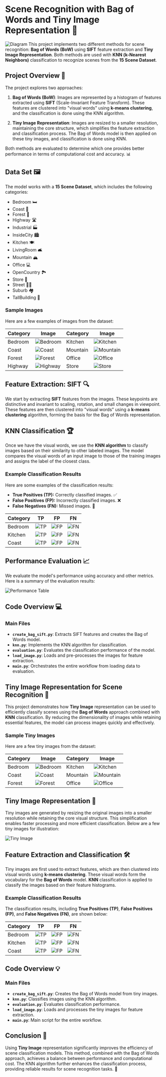 # Scene Recognition with Bag of Words and Tiny Image Representation 🌄
![Diagram](result/diagram.png)
This project implements two different methods for scene recognition: **Bag of Words (BoW)** using **SIFT** feature extraction and **Tiny Image Representation**. Both methods are used with **KNN (k-Nearest Neighbors)** classification to recognize scenes from the **15 Scene Dataset**.

## Project Overview 🎯

The project explores two approaches:

1. **Bag of Words (BoW)**: Images are represented by a histogram of features extracted using **SIFT** (Scale-Invariant Feature Transform). These features are clustered into "visual words" using **k-means clustering**, and the classification is done using the KNN algorithm.

2. **Tiny Image Representation**: Images are resized to a smaller resolution, maintaining the core structure, which simplifies the feature extraction and classification process. The Bag of Words model is then applied on these tiny images, and classification is done using KNN.

Both methods are evaluated to determine which one provides better performance in terms of computational cost and accuracy. 📊

## Data Set 🖼️

The model works with a **15 Scene Dataset**, which includes the following categories:

- Bedroom 🛏️
- Coast 🌊
- Forest 🌲
- Highway 🛣️
- Industrial 🏭
- InsideCity 🏙️
- Kitchen 🍽️
- LivingRoom 🛋️
- Mountain 🏔️
- Office 💻
- OpenCountry 🏞️
- Store 🏬
- Street 🚶‍♂️
- Suburb 🏘️
- TallBuilding 🏢

### Sample Images

Here are a few examples of images from the dataset:

| Category | Image | Category | Image |
| --- | --- | --- | --- |
| Bedroom | ![Bedroom](/result/Bag%20of%20Words/bag_words/bedroom_fn.png) | Kitchen | ![Kitchen](/result/Bag%20of%20Words/bag_words/kitchen_train.png) |
| Coast | ![Coast](/result/Bag%20of%20Words/bag_words/coast_train.png) | Mountain | ![Mountain](/result/Bag%20of%20Words/bag_words/mountain_train.png) |
| Forest | ![Forest](/result/Bag%20of%20Words/bag_words/forest_train.png) | Office | ![Office](/result/Bag%20of%20Words/bag_words/office_train.png) |
| Highway | ![Highway](/result/Bag%20of%20Words/bag_words/highway_train.png) | Store | ![Store](/result/Bag%20of%20Words/bag_words/store_train.png) |

## Feature Extraction: SIFT 🔍

We start by extracting **SIFT** features from the images. These keypoints are distinctive and invariant to scaling, rotation, and small changes in viewpoint. These features are then clustered into "visual words" using a **k-means clustering** algorithm, forming the basis for the Bag of Words representation.

## KNN Classification 🏆

Once we have the visual words, we use the **KNN algorithm** to classify images based on their similarity to other labeled images. The model compares the visual words of an input image to those of the training images and assigns the label of the closest class.

### Example Classification Results

Here are some examples of the classification results:

- **True Positives (TP):** Correctly classified images. ✅
- **False Positives (FP):** Incorrectly classified images. ❌
- **False Negatives (FN):** Missed images. 🚫

| Category | TP | FP | FN |
| --- | --- | --- | --- |
| Bedroom | ![TP](/result/Bag%20of%20Words/bag_words/bedroom_tp.png) | ![FP](/result/Bag%20of%20Words/bag_words/bedroom_fp.png) | ![FN](/result/Bag%20of%20Words/bag_words/bedroom_fn.png) |
| Kitchen | ![TP](/result/Bag%20of%20Words/bag_words/kitchen_tp.png) | ![FP](/result/Bag%20of%20Words/bag_words/kitchen_fp.png) | ![FN](/result/Bag%20of%20Words/bag_words/kitchen_fn.png) |
| Coast | ![TP](/result/Bag%20of%20Words/bag_words/coast_tp.png) | ![FP](/result/Bag%20of%20Words/bag_words/coast_fp.png) | ![FN](/result/Bag%20of%20Words/bag_words/coast_fn.png) |

## Performance Evaluation 📈

We evaluate the model's performance using accuracy and other metrics. Here is a summary of the evaluation results:

![Performance Table](2.png)

## Code Overview 💻

### Main Files

- **`create_bag_sift.py`**: Extracts SIFT features and creates the Bag of Words model.
- **`knn.py`**: Implements the KNN algorithm for classification.
- **`evaluation.py`**: Evaluates the classification performance of the model.
- **`load_image.py`**: Loads and pre-processes the images for feature extraction.
- **`main.py`**: Orchestrates the entire workflow from loading data to evaluation.

## Tiny Image Representation for Scene Recognition 🌟

This project demonstrates how **Tiny Image** representation can be used to efficiently classify scenes using the **Bag of Words** approach combined with **KNN** classification. By reducing the dimensionality of images while retaining essential features, the model can process images quickly and effectively.

### Sample Tiny Images

Here are a few tiny images from the dataset:

| Category | Image | Category | Image |
| --- | --- | --- | --- |
| Bedroom | ![Bedroom](/result/tiny_image/tiny_image/bedroom_fn.png) | Kitchen | ![Kitchen](/result/tiny_image/tiny_image/kitchen_fn.png) |
| Coast | ![Coast](/result/tiny_image/tiny_image/coast_fn.png) | Mountain | ![Mountain](/result/tiny_image/tiny_image/mountain_fn.png) |
| Forest | ![Forest](/result/tiny_image/tiny_image/forest_fn.png) | Office | ![Office](/result/tiny_image/tiny_image/office_fn.png) |

## Tiny Image Representation 🔎

Tiny images are generated by resizing the original images into a smaller resolution while retaining the core visual structure. This simplification enables faster processing and more efficient classification. Below are a few tiny images for illustration:

![Tiny Image](1.png)

## Feature Extraction and Classification 🛠️

Tiny images are first used to extract features, which are then clustered into visual words using **k-means clustering**. These visual words form the vocabulary for the **Bag of Words** model. **KNN** classification is applied to classify the images based on their feature histograms.

### Example Classification Results

The classification results, including **True Positives (TP)**, **False Positives (FP)**, and **False Negatives (FN)**, are shown below:

| Category | TP | FP | FN |
| --- | --- | --- | --- |
| Bedroom | ![TP](/result/tiny_image/tiny_image/bedroom_tp.png) | ![FP](/result/tiny_image/tiny_image/bedroom_fp.png) | ![FN](/result/tiny_image/tiny_image/bedroom_fn.png) |
| Kitchen | ![TP](/result/tiny_image/tiny_image/kitchen_tp.png) | ![FP](/result/tiny_image/tiny_image/kitchen_fp.png) | ![FN](/result/tiny_image/tiny_image/kitchen_fn.png) |
| Coast | ![TP](/result/tiny_image/tiny_image/coast_tp.png) | ![FP](/result/tiny_image/tiny_image/coast_fp.png) | ![FN](/result/tiny_image/tiny_image/coast_fn.png) |

## Code Overview 💡

### Main Files

- **`create_bag_sift.py`**: Creates the Bag of Words model from tiny images.
- **`knn.py`**: Classifies images using the KNN algorithm.
- **`evaluation.py`**: Evaluates classification performance.
- **`load_image.py`**: Loads and processes the tiny images for feature extraction.
- **`main.py`**: Main script for the entire workflow.

## Conclusion 🎉

Using **Tiny Image** representation significantly improves the efficiency of scene classification models. This method, combined with the Bag of Words approach, achieves a balance between performance and computational cost. The KNN algorithm further enhances the classification process, providing reliable results for scene recognition tasks. 🚀
